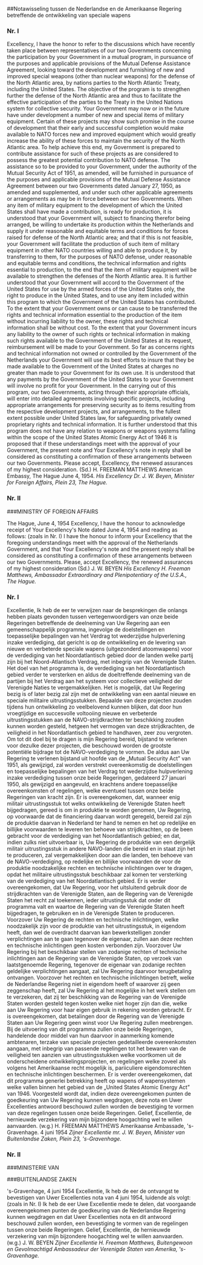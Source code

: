 <meta http-equiv='Content-Type' content='text/html; charset=utf-8' />

##Notawisseling tussen de Nederlandse en de Amerikaanse Regering betreffende de ontwikkeling van speciale wapens

### Nr.  I  

Excellency, I have the honor to refer to the discussions which have recently taken place between representatives of our two Governments concerning the participation by your Government in a mutual program, in pursuance of the purposes and applicable provisions of the Mutual Defense Assistance Agreement, looking toward the development and furnishing of new and improved special weapons (other than nuclear weapons) for the defense of the North Atlantic area, by nations parties to the North Atlantic Treaty, including the United States. The objective of the program is to strengthen further the defense of the North Atlantic area and thus to facilitate the effective participation of the parties to the Treaty in the United Nations system for collective security. Your Government may now or in the future have under development a number of new and special items of military equipment. Certain of these projects may show such promise in the course of development that their early and successful completion would make available to NATO forces new and improved equipment which would greatly increase the ability of these forces to maintain the security of the North Atlantic area. To help achieve this end, my Government is prepared to contribute assistance for such of these projects as are considered to possess the greatest potential contribution to NATO defense. The assistance so to be provided to your Government, under the authority of the Mutual Security Act of 1951, as amended, will be furnished in pursuance of the purposes and applicable provisions of the Mutual Defense Assistance Agreement between our two Governments dated January 27, 1950, as amended and supplemented, and under such other applicable agreements or arrangements as may be in force between our two Governments. When any item of military equipment to the development of which the United States shall have made a contribution, is ready for production, it is understood that your Government will, subject to financing therefor being arranged, be willing to undertake its production within the Netherlands and supply it under reasonable and equitable terms and conditions for forces raised for defense of the North Atlantic area; and that if this is not feasible, your Government will facilitate the production of such item of military equipment in other NATO countries willing and able to produce it, by transferring to them, for the purposes of NATO defense, under reasonable and equitable terms and conditions, the technical information and rights essential to production, to the end that the item of military equipment will be available to strengthen the defenses of the North Atlantic area. It is further understood that your Government will accord to the Government of the United States for use by the armed forces of the United States only, the right to produce in the United States, and to use any item included within this program to which the Government of the United States has contributed. To the extent that your Government owns or can cause to be transferred the rights and technical information essential to the production of the item without incurring liability to the owner, these rights and technical information shall be without cost. To the extent that your Government incurs any liability to the owner of such rights or technical information in making such rights available to the Government of the United States at its request, reimbursement will be made to your Government. So far as concerns rights and technical information not owned or controlled by the Government of the Netherlands your Government will use its best efforts to insure that they be made available to the Government of the United States at charges no greater than made to your Government for its own use. It is understood that any payments by the Government of the United States to your Government will involve no profit for your Government. In the carrying out of this program, our two Governments, acting through their appropriate officials, will enter into detailed agreements involving specific projects, including appropriate arrangements for preserving security as to items resulting from the respective development projects, and arrangements, to the fullest extent possible under United States law, for safeguarding privately owned proprietary rights and technical information. It is further understood that this program does not have any relation to weapons or weapons systems falling within the scope of the United States Atomic Energy Act of 1946 It is proposed that if these understandings meet with the approval of your Government, the present note and Your Excellency's note in reply shall be considered as constituting a confirmation of these arrangements between our two Governments. Please accept, Excellency, the renewed assurances of my highest consideration. (Sd.) H. FREEMAN MATTHEWS American Embassy, The Hague June 4, 1954.  *His Excellency*   *Dr. J. W. Beyen,*   *Minister for Foreign Affairs,*   *Plein 23,*   *The Hague.*    

### Nr.  II  

###MINISTRY OF FOREIGN AFFAIRS

The Hague, June 4, 1954 Excellency, I have the honour to acknowledge receipt of Your Excellency's Note dated June 4, 1954 and reading as follows:  (zoals in Nr. I)  I have the honour to inform your Excellency that the foregoing understandings meet with the approval of the Netherlands Government, and that Your Excellency's note and the present reply shall be considered as constituting a confirmation of these arrangements between our two Governments. Please, accept Excellency, the renewed assurances of my highest consideration (Sd.) J. W. BEYEN  *His Excellency*   *H. Freeman Matthews,*   *Ambassador Extraordinary and*   *Plenipotentiary of the U.S.A.,*   *The Hague.*    

### Nr.  I  

Excellentie, Ik heb de eer te verwijzen naar de besprekingen die onlangs hebben plaats gevonden tussen vertegenwoordigers van onze beide Regeringen betreffende de deelneming van Uw Regering aan een gemeenschappelijk programma, ingevolge de doelstellingen en toepasselijke bepalingen van het Verdrag tot wederzijdse hulpverlening inzake verdediging, dat gericht is op de ontwikkeling en de levering van nieuwe en verbeterde speciale wapens (uitgezonderd atoomwapens) voor de verdediging van het Noordatlantisch gebied door de landen welke partij zijn bij het Noord-Atlantisch Verdrag, met inbegrip van de Verenigde Staten. Het doel van het programma is, de verdediging van het Noordatlantisch gebied verder te versterken en aldus de doeltreffende deelneming van de partijen bij het Verdrag aan het systeem voor collectieve veiligheid der Verenigde Naties te vergemakkelijken. Het is mogelijk, dat Uw Regering bezig is of later bezig zal zijn met de ontwikkeling van een aantal nieuwe en speciale militaire uitrustingsstukken. Bepaalde van deze projecten zouden tijdens hun ontwikkeling zo veelbelovend kunnen blijken, dat door hun vroegtijdige en succesvolle voltooiing nieuwe en verbeterde uitrustingsstukken aan de NAVO-strijdkrachten ter beschikking zouden kunnen worden gesteld, hetgeen het vermogen van deze strijdkrachten, de veiligheid in het Noordatlantisch gebied te handhaven, zeer zou vergroten. Om tot dit doel bij te dragen is mijn Regering bereid, bijstand te verlenen voor dezulke dezer projecten, die beschouwd worden de grootste potentiële bijdrage tot de NAVO-verdediging te vormen. De aldus aan Uw Regering te verlenen bijstand uit hoofde van de „Mutual Security Act” van 1951, als gewijzigd, zal worden verstrekt overeenkomstig de doelstellingen en toepasselijke bepalingen van het Verdrag tot wederzijdse hulpverlening inzake verdediging tussen onze beide Regeringen, gedateerd 27 januari 1950, als gewijzigd en aangevuld, en krachtens andere toepasselijke overeenkomsten of regelingen, welke eventueel tussen onze beide Regeringen van kracht zijn. Er is overeengekomen, dat, wanneer enig militair uitrustingsstuk tot welks ontwikkeling de Verenigde Staten heeft bijgedragen, gereed is om in produktie te worden genomen, Uw Regering, op voorwaarde dat de financiering daarvan wordt geregeld, bereid zal zijn de produktie daarvan in Nederland ter hand te nemen en het op redelijke en billijke voorwaarden te leveren ten behoeve van strijdkrachten, op de been gebracht voor de verdediging van het Noordatlantisch gebied; en dat, indien zulks niet uitvoerbaar is, Uw Regering de produktie van een dergelijk militair uitrustingsstuk in andere NAVO-landen die bereid en in staat zijn het te produceren, zal vergemakkelijken door aan die landen, ten behoeve van de NAVO-verdediging, op redelijke en billijke voorwaarden de voor de produktie noodzakelijke rechten en technische inlichtingen over te dragen, opdat het militaire uitrustingsstuk beschikbaar zal komen ter versterking van de verdediging van het Noordatlantisch gebied. Er is verder overeengekomen, dat Uw Regering, voor het uitsluitend gebruik door de strijdkrachten van de Verenigde Staten, aan de Regering van de Verenigde Staten het recht zal toekennen, ieder uitrustingsstuk dat onder dit programma valt en waartoe de Regering van de Verenigde Staten heeft bijgedragen, te gebruiken en in de Verenigde Staten te produceren. Voorzover Uw Regering de rechten en technische inlichtingen, welke noodzakelijk zijn voor de produktie van het uitrustingsstuk, in eigendom heeft, dan wel de overdracht daarvan kan bewerkstelligen zonder verplichtingen aan te gaan tegenover de eigenaar, zullen aan deze rechten en technische inlichtingen geen kosten verbonden zijn. Voorzover Uw Regering bij het beschikbaar stellen van zodanige rechten of technische inlichtingen aan de Regering van de Verenigde Staten, op verzoek van laatstgenoemde Regering, tegenover de eigenaar van zodanige rechten geldelijke verplichtingen aangaat, zal Uw Regering daarvoor terugbetaling ontvangen. Voorzover het rechten en technische inlichtingen betreft, welke de Nederlandse Regering niet in eigendom heeft of waarover zij geen zeggenschap heeft, zal Uw Regering al het mogelijke in het werk stellen om te verzekeren, dat zij ter beschikking van de Regering van de Verenigde Staten worden gesteld tegen kosten welke niet hoger zijn dan die, welke aan Uw Regering voor haar eigen gebruik in rekening worden gebracht. Er is overeengekomen, dat betalingen door de Regering van de Verenigde Staten aan Uw Regering geen winst voor Uw Regering zullen meebrengen. Bij de uitvoering van dit programma zullen onze beide Regeringen, handelende door middel van hun daarvoor in aanmerking komende ambtenaren, terzake van speciale projecten gedetailleerde overeenkomsten aangaan, met inbegrip van passende regelingen tot het bewaren van de veiligheid ten aanzien van uitrustingsstukken welke voortkomen uit de onderscheidene ontwikkelingsprojecten, en regelingen welke zoveel als volgens het Amerikaanse recht mogelijk is, pariiculiere eigendomsrechten en technische inlichtingen beschermen. Er is verder overeengekomen, dat dit programma generlei betrekking heeft op wapens of wapensystemen welke vallen binnen het gebied van de „United States Atomic Energy Act” van 1946. Voorgesteld wordt dat, indien deze overeengekomen punten de goedkeuring van Uw Regering kunnen wegdragen, deze nota en Uwer Excellenties antwoord beschouwd zullen worden de bevestiging te vormen van deze regelingen tussen onze beide Regeringen. Gelief, Excellentie, de hernieuwde verzekering van mijn bijzondere hoogachting wel te willen aanvaarden. (w.g.) H. FREEMAN MATTHEWS Amerikaanse Ambassade, 's-Gravenhage. 4 juni 1954  *Zijner Excellentie mr. J. W. Beyen,*   *Minister van Buitenlandse Zaken,*   *Plein 23,*   *'s-Gravenhage.*    

### Nr.  II  

###MINISTERIE VAN

###BUITENLANDSE ZAKEN

's-Gravenhage, 4 juni 1954 Excellentie, Ik heb de eer de ontvangst te bevestigen van Uwer Excellenties nota van 4 juni 1954, luidende als volgt:  (zoals in Nr. I)  Ik heb de eer Uwe Excellentie mede te delen, dat voorgaande overeengekomen punten de goedkeuring van de Nederlandse Regering kunnen wegdragen en dat Uwer Excellenties nota en dit antwoord beschouwd zullen worden, een bevestiging te vormen van de regelingen tussen onze beide Regeringen. Gelief, Excellentie, de hernieuwde verzekering van mijn bijzondere hoogachting wel te willen aanvaarden. (w.g.) J. W. BEYEN  *Zijner Excellentie*   *H. Freeman Matthews,*   *Buitengewoon en Gevolmachtigd*   *Ambassadeur der Verenigde Staten van Amerika,*   *'s-Gravenhage.*    
